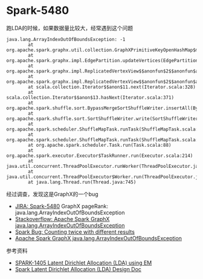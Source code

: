 # Spark-5480

跑LDA的时候，如果数据量比较大，经常遇到这个问题

```
java.lang.ArrayIndexOutOfBoundsException: -1
        at org.apache.spark.graphx.util.collection.GraphXPrimitiveKeyOpenHashMap$mcJI$sp.apply$mcJI$sp(GraphXPrimitiveKeyOpenHashMap.scala:64)
        at org.apache.spark.graphx.impl.EdgePartition.updateVertices(EdgePartition.scala:91)
        at org.apache.spark.graphx.impl.ReplicatedVertexView$$anonfun$2$$anonfun$apply$1.apply(ReplicatedVertexView.scala:75)
        at org.apache.spark.graphx.impl.ReplicatedVertexView$$anonfun$2$$anonfun$apply$1.apply(ReplicatedVertexView.scala:73)
        at scala.collection.Iterator$$anon$11.next(Iterator.scala:328)
        at scala.collection.Iterator$$anon$13.hasNext(Iterator.scala:371)
        at org.apache.spark.shuffle.sort.BypassMergeSortShuffleWriter.insertAll(BypassMergeSortShuffleWriter.java:99)
        at org.apache.spark.shuffle.sort.SortShuffleWriter.write(SortShuffleWriter.scala:73)
        at org.apache.spark.scheduler.ShuffleMapTask.runTask(ShuffleMapTask.scala:73)
        at org.apache.spark.scheduler.ShuffleMapTask.runTask(ShuffleMapTask.scala:41)
        at org.apache.spark.scheduler.Task.run(Task.scala:88)
        at org.apache.spark.executor.Executor$TaskRunner.run(Executor.scala:214)
        at java.util.concurrent.ThreadPoolExecutor.runWorker(ThreadPoolExecutor.java:1145)
        at java.util.concurrent.ThreadPoolExecutor$Worker.run(ThreadPoolExecutor.java:615)
        at java.lang.Thread.run(Thread.java:745)
```

经过调查，发现这是GraphX的一个bug

- [JIRA: Spark-5480](https://issues.apache.org/jira/browse/SPARK-5480) GraphX pageRank: java.lang.ArrayIndexOutOfBoundsException
- [Stackoverflow: Apache Spark GraphX java.lang.ArrayIndexOutOfBoundsException](http://stackoverflow.com/questions/30028626/apache-spark-graphx-java-lang-arrayindexoutofboundsexception)
- [Spark Bug: Counting twice with different results](http://apache-spark-developers-list.1001551.n3.nabble.com/Spark-Bug-Counting-twice-with-different-results-td12391.html)
- [Apache Spark GraphX java.lang.ArrayIndexOutOfBoundsException](http://www.scriptscoop.net/t/0387723cc6b8/apache-spark-graphx-java-lang-arrayindexoutofboundsexception.html)

参考资料

- [SPARK-1405 Latent Dirichlet Allocation (LDA) using EM](https://github.com/apache/spark/pull/4047)
- [Spark Latent Dirichlet Allocation (LDA) Design Doc](https://docs.google.com/document/d/1kSsDqTeZMEB94Bs4GTd0mvdAmduvZSSkpoSfn-seAzo)